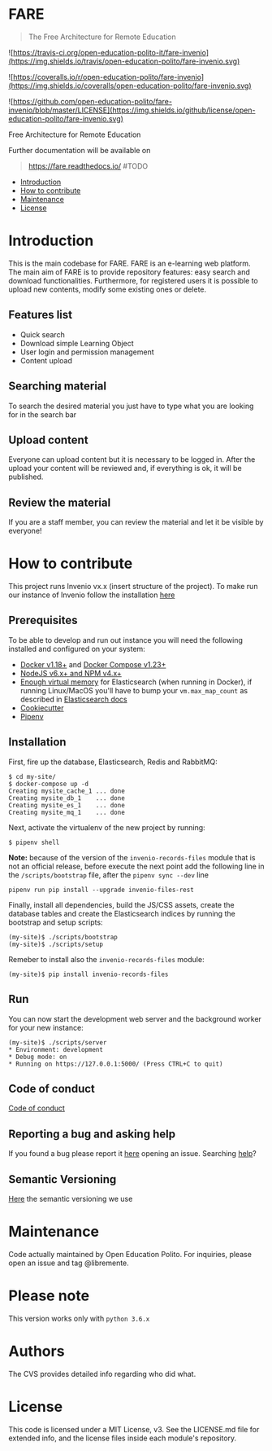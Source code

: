 
# FARE
> The Free Architecture for Remote Education

![https://travis-ci.org/open-education-polito-it/fare-invenio](https://img.shields.io/travis/open-education-polito/fare-invenio.svg)

![https://coveralls.io/r/open-education-polito/fare-invenio](https://img.shields.io/coveralls/open-education-polito/fare-invenio.svg)

![https://github.com/open-education-polito/fare-invenio/blob/master/LICENSE](https://img.shields.io/github/license/open-education-polito/fare-invenio.svg)

Free Architecture for Remote Education

Further documentation will be available on
> https://fare.readthedocs.io/ #TODO

- [Introduction](#introduction)
- [How to contribute](#how-to-contribute)
- [Maintenance](#Maintenance)
- [License](#license)

# Introduction 
This is the main codebase for FARE. FARE is an e-learning web platform. The
main aim of FARE is to provide repository features: easy search and download
functionalities. 
Furthermore, for registered users it is possible to upload new contents, modify
some existing ones or delete. 

## Features list
* Quick search 
* Download simple Learning Object
* User login and permission management
* Content upload

## Searching material
To search the desired material you just have to type what you are looking for
in the search bar

## Upload content
Everyone can upload content but it is necessary to be logged in. After the upload your
content will be reviewed and, if everything is ok, it will be published. 

## Review the material
If you are a staff member, you can review the material and let it be visible by
everyone!

# How to contribute

This project runs Invenio vx.x (insert structure of the project).
To make run our instance of Invenio follow the installation [here](https://invenio.readthedocs.io/en/latest/quickstart/quickstart.html)

## Prerequisites

To be able to develop and run out instance you will need the following installed and configured on your system:

* [Docker v1.18+](https://docs.docker.com/install/) and [Docker Compose v1.23+](https://docs.docker.com/compose/install/)
* [NodeJS v6.x+ and NPM v4.x+](https://nodejs.org/en/download/package-manager/)
* [Enough virtual memory](https://www.elastic.co/guide/en/elasticsearch/reference/current/docker.html#docker-cli-run-prod-mode) for Elasticsearch (when running in Docker), if running Linux/MacOS you'll have to bump your `vm.max_map_count` as described in [Elasticsearch docs](https://www.elastic.co/guide/en/elasticsearch/reference/current/vm-max-map-count.html)
* [Cookiecutter](https://cookiecutter.readthedocs.io/en/latest/)
* [Pipenv](https://pipenv.readthedocs.io/en/latest/)

## Installation

First, fire up the database, Elasticsearch, Redis and RabbitMQ:

```
$ cd my-site/
$ docker-compose up -d
Creating mysite_cache_1 ... done
Creating mysite_db_1    ... done
Creating mysite_es_1    ... done
Creating mysite_mq_1    ... done
```

Next, activate the virtualenv of the new project by running:

```
$ pipenv shell
```

**Note:** because of the version of the `invenio-records-files` module that is not an official release, before execute the next point add the following line in the `/scripts/bootstrap` file, after the `pipenv sync --dev` line

```
pipenv run pip install --upgrade invenio-files-rest
```

Finally, install all dependencies, build the JS/CSS assets, create the database tables and create the Elasticsearch indices by running the bootstrap and setup scripts:

```
(my-site)$ ./scripts/bootstrap
(my-site)$ ./scripts/setup
```

Remeber to install also the `invenio-records-files` module:

```
(my-site)$ pip install invenio-records-files
```

## Run

You can now start the development web server and the background worker for your new instance:

```
(my-site)$ ./scripts/server
* Environment: development
* Debug mode: on
* Running on https://127.0.0.1:5000/ (Press CTRL+C to quit)
```

## Code of conduct
[Code of conduct](https://www.contributor-covenant.org/)

## Reporting a bug and asking help

If you found a bug please report it [here](https://github.com/open-education-polito/fare-invenio) opening an issue.
Searching [help](https://github.com/open-education-polito/fare-invenio)?

## Semantic Versioning
[Here](https://semver.org/) the semantic versioning we use

# Maintenance
Code actually maintained by Open Education Polito.
For inquiries, please open an issue and tag @libremente.

# Please note
This version works only with `python 3.6.x`

# Authors
The CVS provides detailed info regarding who did what. 

# License
This code is licensed under a MIT License, v3. See the LICENSE.md file for
extended info, and the license files inside each module's repository.
